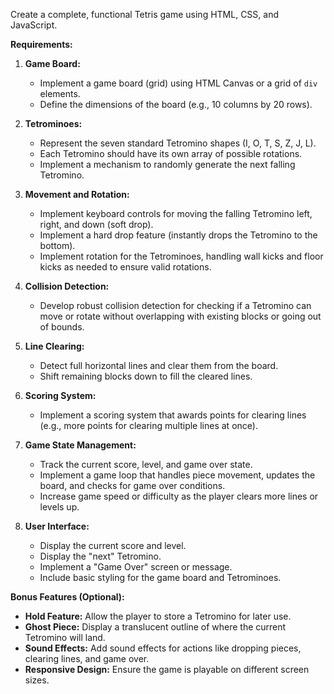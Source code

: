 Create a complete, functional Tetris game using HTML, CSS, and JavaScript.

**Requirements:**

1.  **Game Board:**
    *   Implement a game board (grid) using HTML Canvas or a grid of `div` elements.
    *   Define the dimensions of the board (e.g., 10 columns by 20 rows).

2.  **Tetrominoes:**
    *   Represent the seven standard Tetromino shapes (I, O, T, S, Z, J, L).
    *   Each Tetromino should have its own array of possible rotations.
    *   Implement a mechanism to randomly generate the next falling Tetromino.

3.  **Movement and Rotation:**
    *   Implement keyboard controls for moving the falling Tetromino left, right, and down (soft drop).
    *   Implement a hard drop feature (instantly drops the Tetromino to the bottom).
    *   Implement rotation for the Tetrominoes, handling wall kicks and floor kicks as needed to ensure valid rotations.

4.  **Collision Detection:**
    *   Develop robust collision detection for checking if a Tetromino can move or rotate without overlapping with existing blocks or going out of bounds.

5.  **Line Clearing:**
    *   Detect full horizontal lines and clear them from the board.
    *   Shift remaining blocks down to fill the cleared lines.

6.  **Scoring System:**
    *   Implement a scoring system that awards points for clearing lines (e.g., more points for clearing multiple lines at once).

7.  **Game State Management:**
    *   Track the current score, level, and game over state.
    *   Implement a game loop that handles piece movement, updates the board, and checks for game over conditions.
    *   Increase game speed or difficulty as the player clears more lines or levels up.

8.  **User Interface:**
    *   Display the current score and level.
    *   Display the "next" Tetromino.
    *   Implement a "Game Over" screen or message.
    *   Include basic styling for the game board and Tetrominoes.

**Bonus Features (Optional):**

*   **Hold Feature:** Allow the player to store a Tetromino for later use.
*   **Ghost Piece:** Display a translucent outline of where the current Tetromino will land.
*   **Sound Effects:** Add sound effects for actions like dropping pieces, clearing lines, and game over.
*   **Responsive Design:** Ensure the game is playable on different screen sizes.